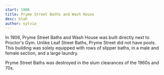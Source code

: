 ```yaml
---
start: 1906
title: Pryme Street Baths and Wash House
desc: blah
author: sylvia
---
```


In 1906, Pryme Street Baths and Wash House was built directly next to Proctor's Gym. Unlike Leaf Street Baths, Pryme Street did not have pools. This building was solely equipped with rows of slipper baths, in a male and female section, and a large laundry. 

Pryme Street Baths was destroyed in the slum clearances of the 1960s and 70s. 